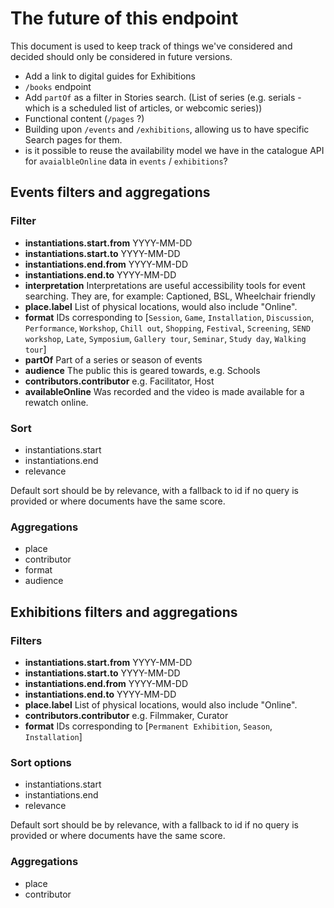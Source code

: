 # The future of this endpoint

This document is used to keep track of things we've considered and decided should only be considered in future versions.

- Add a link to digital guides for Exhibitions
- `/books` endpoint
- Add `partOf` as a filter in Stories search. (List of series (e.g. serials - which is a scheduled list of articles, or webcomic series))
- Functional content (`/pages` ?)
- Building upon `/events` and `/exhibitions`, allowing us to have specific Search pages for them.
- is it possible to reuse the availability model we have in the catalogue API for `avaialbleOnline` data in `events` / `exhibitions`?

## Events filters and aggregations

### Filter

- **instantiations.start.from**
  YYYY-MM-DD
- **instantiations.start.to**
  YYYY-MM-DD
- **instantiations.end.from**
  YYYY-MM-DD
- **instantiations.end.to**
  YYYY-MM-DD
- **interpretation**
  Interpretations are useful accessibility tools for event searching. They are, for example: Captioned, BSL, Wheelchair friendly
- **place.label**
  List of physical locations, would also include "Online".
- **format**
  IDs corresponding to [`Session`, `Game`, `Installation`, `Discussion`, `Performance`, `Workshop`, `Chill out`, `Shopping`, `Festival`, `Screening`, `SEND workshop`, `Late`, `Symposium`, `Gallery tour`, `Seminar`, `Study day`, `Walking tour`]
- **partOf**
  Part of a series or season of events
- **audience**
  The public this is geared towards, e.g. Schools
- **contributors.contributor**
  e.g. Facilitator, Host
- **availableOnline**
  Was recorded and the video is made available for a rewatch online.

### Sort

- instantiations.start
- instantiations.end
- relevance

Default sort should be by relevance, with a fallback to id if no query is provided or where documents have the same score.

### Aggregations

- place
- contributor
- format
- audience

## Exhibitions filters and aggregations

### Filters

- **instantiations.start.from**
  YYYY-MM-DD
- **instantiations.start.to**
  YYYY-MM-DD
- **instantiations.end.from**
  YYYY-MM-DD
- **instantiations.end.to**
  YYYY-MM-DD
- **place.label**
  List of physical locations, would also include "Online".
- **contributors.contributor**
  e.g. Filmmaker, Curator
- **format**
  IDs corresponding to [`Permanent Exhibition`, `Season`, `Installation`]

### Sort options

- instantiations.start
- instantiations.end
- relevance

Default sort should be by relevance, with a fallback to id if no query is provided or where documents have the same score.

### Aggregations

- place
- contributor
